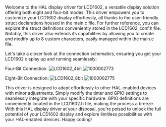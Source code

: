 Welcome to the HAL display driver for LCD1602, a versatile display solution offering both eight and four-bit modes. This driver empowers you to customize your LCD1602 display effortlessly, all thanks to the user-friendly struct declarations housed in the main.c file. For further reference, you can explore the struct definitions conveniently stored in the LCD1602_conf.h file. Notably, this driver also extends its capabilities by allowing you to create and modify up to 8 custom characters, easily managed within the main.c file.

Let's take a closer look at the connection schematics, ensuring you get your LCD1602 display up and running seamlessly:

Four-Bit Connection:
![LCD1602_4bit](https://github.com/jhenkler/LCD1602_STM32_HAL/assets/147257321/013f96b0-e780-4a6f-9447-2f223dbea1dc)
![1000002773](https://github.com/jhenkler/LCD1602_STM32_HAL/assets/147257321/d54bc253-71f1-41d0-ac63-7002c0ba7115)

Eight-Bit Connection:
![LCD1602_8bit](https://github.com/jhenkler/LCD1602_STM32_HAL/assets/147257321/b76acee7-d6c7-4201-8af6-b5f4bc987f7b)
![1000002775](https://github.com/jhenkler/LCD1602_STM32_HAL/assets/147257321/5dcc155b-4ae9-4215-9090-c36dfefd0d21)


This driver is designed to adapt effortlessly to other HAL-enabled devices with minor adjustments. Simply modify the timer and GPIO settings to seamlessly integrate with your specific hardware. GPIO definitions are conveniently located in the LCD1602.h file, making the process a breeze.
With this HAL display driver at your disposal, you're poised to unlock the full potential of your LCD1602 display and explore limitless possibilities with your HAL-enabled devices. Happy coding!
